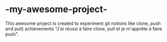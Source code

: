# -my-awesome-project-

 This awesome project is created to experiment git notions like clone, push and pull)
achievements
"J'ai réussi à faire clone, pull et je m'apprête à faire push".
